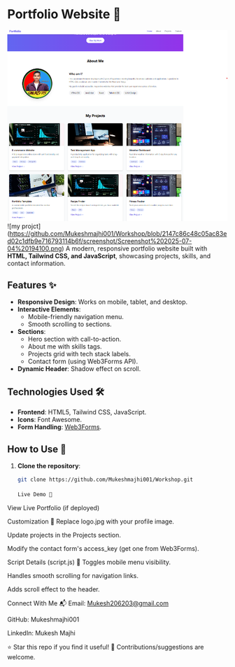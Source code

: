 # Portfolio Website 🌟
![Demo Screenshot](https://github.com/Mukeshmajhi001/Workshop/blob/2147c86c48c05ac83ed02c1dfb9e716793114b6f/screenshot/screenshot.png) <br>
![my projct] (https://github.com/Mukeshmajhi001/Workshop/blob/2147c86c48c05ac83ed02c1dfb9e716793114b6f/screenshot/Screenshot%202025-07-04%20194100.png)
A modern, responsive portfolio website built with **HTML, Tailwind CSS, and JavaScript**, showcasing projects, skills, and contact information.

## Features ✨
- **Responsive Design**: Works on mobile, tablet, and desktop.
- **Interactive Elements**:
  - Mobile-friendly navigation menu.
  - Smooth scrolling to sections.
- **Sections**:
  - Hero section with call-to-action.
  - About me with skills tags.
  - Projects grid with tech stack labels.
  - Contact form (using Web3Forms API).
- **Dynamic Header**: Shadow effect on scroll.

## Technologies Used 🛠️
- **Frontend**: HTML5, Tailwind CSS, JavaScript.
- **Icons**: Font Awesome.
- **Form Handling**: [Web3Forms](https://web3forms.com/).

## How to Use 🚀
1. **Clone the repository**:
   ```bash
   git clone https://github.com/Mukeshmajhi001/Workshop.git

   Live Demo 🔗
View Live Portfolio (if deployed)

Customization 🎨
Replace logo.jpg with your profile image.

Update projects in the Projects section.

Modify the contact form's access_key (get one from Web3Forms).

Script Details (script.js) 📜
Toggles mobile menu visibility.

Handles smooth scrolling for navigation links.

Adds scroll effect to the header.

Connect With Me 📬
Email: Mukesh206203@gmail.com

GitHub: Mukeshmajhi001

LinkedIn: Mukesh Majhi

⭐ Star this repo if you find it useful!
🔧 Contributions/suggestions are welcome.

